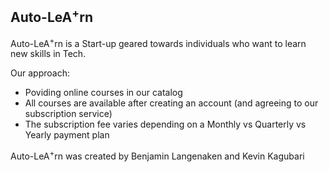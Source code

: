 ## Auto-LeA<sup>+</sup>rn
Auto-LeA<sup>+</sup>rn is a Start-up geared towards individuals who want to learn new skills in Tech.  

Our approach:  

* Poviding online courses in our catalog
* All courses are available after creating an account (and agreeing to our subscription service)
* The subscription fee varies depending on a Monthly vs Quarterly vs Yearly payment plan  

Auto-LeA<sup>+</sup>rn was created by Benjamin Langenaken and Kevin Kagubari</pre>